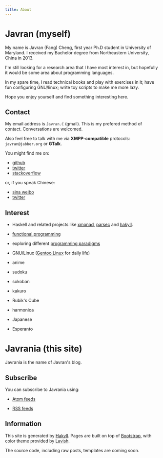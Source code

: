 ```yaml
---
title: About
---
```


# Javran (myself)

My name is Javran (Fang) Cheng,
first year Ph.D student in University of Maryland.
I received my Bachelor degree from Northeastern University, China in 2013.

I\'m still looking for a research area that I have most interest in,
but hopefully it would be some area about programming languages.

In my spare time, I
read technical books and play with exercises in it;
have fun configuring GNU/linux;
write toy scripts to make me more lazy.

Hope you enjoy yourself and find something interesting here.

## Contact

My email address is `Javran.C` (gmail). This is my prefered method of contact.
Conversations are welcomed.

Also feel free to talk with me
via **XMPP-compatible** protocols: `javran@jabber.org` or **GTalk**.

You might find me on:

* [github](https://github.com/Javran)
* [twitter](https://twitter.com/JavranC)
* [stackoverflow](http://stackoverflow.com/users/315302/javran)

or, if you speak Chinese:

* [sina weibo](http://www.weibo.com/JavranC)
* [twitter](https://twitter.com/JavranW)

## Interest

* Haskell and related projects like
[xmonad](http://xmonad.org/),
[parsec](http://www.haskell.org/haskellwiki/Parsec) and
[hakyll](http://jaspervdj.be/hakyll/).
* [functional programming](https://en.wikipedia.org/wiki/Functional_programming)
* exploring different [programming paradigms](https://en.wikipedia.org/wiki/Programming_paradigm)
* GNU/Linux ([Gentoo Linux](http://www.gentoo.org/) for daily life)

* anime
* sudoku
* sokoban
* kakuro
* Rubik\'s Cube
* harmonica
* Japanese
* Esperanto

# Javrania (this site)

Javrania is the name of Javran\'s blog.

## Subscribe

You can subscribe to Javrania using:

* [Atom feeds](/atom.xml)

* [RSS feeds](/rss.xml)

## Information

This site is generated by [Hakyll](http://jaspervdj.be/hakyll).
Pages are built on top of [Bootstrap](http://getbootstrap.com),
with color theme provided by [Lavish](http://www.lavishbootstrap.com/).

The source code, including raw posts, templates are coming soon.
